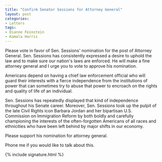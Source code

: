 ```yaml
---
title: "Confirm Senator Sessions for Attorney General"
layout: post
categories:
- Letters
tags:
- Dianne Feinstein
- Kamala Harris
---
```


Please vote in favor of Sen. Sessions' nomination for the post of Attorney General. Sen. Sessions has consistently expressed a desire to uphold the law and to make sure our nation's laws are enforced. He will make a fine attorney general and I urge you to vote to approve his nomination.

Americans depend on having a chief law enforcement official who will guard their interests with a fierce independence from the institutions of power that can sometimes try to abuse that power to encroach on the rights and quality of life of an individual.

Sen. Sessions has repeatedly displayed that kind of independence throughout his Senate career. Moreover, Sen. Sessions took up the pulpit of the late Civil Rights icon Barbara Jordan and her bipartisan U.S. Commission on Immigration Reform by both boldly and carefully championing the interests of the often-forgotten Americans of all races and ethnicities who have been left behind by major shifts in our economy.

Please support his nomination for attorney general.

Phone me if you would like to talk about this.

{% include signature.html %}
